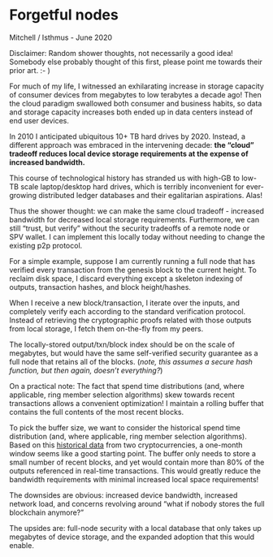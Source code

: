 # Forgetful nodes

Mitchell / Isthmus - June 2020

Disclaimer: Random shower thoughts, not necessarily a good idea! Somebody else probably thought of this first, please point me towards their prior art. :- )

For much of my life, I witnessed an exhilarating increase in storage capacity of consumer devices from megabytes to low terabytes a decade ago! Then the cloud paradigm swallowed both consumer and business habits, so data and storage capacity increases both ended up in data centers instead of end user devices. 

In 2010 I anticipated ubiquitous 10+ TB hard drives by 2020. Instead, a different approach was embraced in the intervening decade: **the “cloud” tradeoff reduces local device storage requirements at the expense of increased bandwidth.**

This course of technological history has stranded us with high-GB to low-TB scale laptop/desktop hard drives, which is terribly inconvenient for ever-growing distributed ledger databases and their egalitarian aspirations. Alas!

Thus the shower thought: we can make the same cloud tradeoff - increased bandwidth for decreased local storage requirements. Furthermore, we can still “trust, but verify” without the security tradeoffs of a remote node or SPV wallet. I can implement this locally today without needing to change the existing p2p protocol.

For a simple example, suppose I am currently running a full node that has verified every transaction from the genesis block to the current height. To reclaim disk space, I discard everything except a skeleton indexing of outputs, transaction hashes, and block height/hashes.

When I receive a new block/transaction, I iterate over the inputs, and completely verify each according to the standard verification protocol. Instead of retrieving the cryptographic proofs related with those outputs from local storage, I fetch them on-the-fly from my peers.

The locally-stored output/txn/block index should be on the scale of megabytes, but would have the same self-verified security guarantee as a full node that retains all of the blocks. (*note, this assumes a secure hash function, but then again, doesn’t everything?*)

On a practical note: The fact that spend time distributions (and, where applicable, ring member selection algorithms) skew towards recent transactions allows a convenient optimization! I maintain a rolling buffer that contains the full contents of the most recent blocks. 

To pick the buffer size, we want to consider the historical spend time distribution (and, where applicable, ring member selection algorithms). Based on this [historical data](https://www.researchgate.net/figure/CDFs-of-spend-time-distributions-in-Bitcoin-and-in-Monero-deducible-transaction-inputs_fig7_324863990) from two cryptocurrencies, a one-month window seems like a good starting point. The buffer only needs to store a small number of recent blocks, and yet would contain more than 80% of the outputs referenced in real-time transactions. This would greatly reduce the bandwidth requirements with minimal increased local space requirements!

The downsides are obvious: increased device bandwidth, increased network load, and concerns revolving around “what if nobody stores the full blockchain anymore?”

The upsides are: full-node security with a local database that only takes up megabytes of device storage, and the expanded adoption that this would enable.
